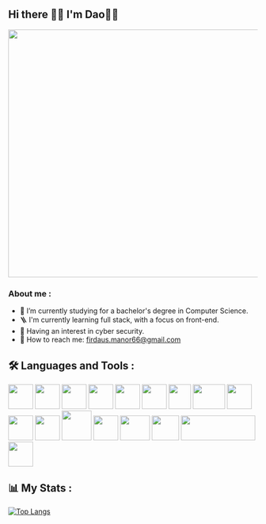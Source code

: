 ## Hi there 👋🏼 I'm Dao🌟👀

<!-- <img src="https://user-images.githubusercontent.com/122346708/213785967-988405b6-03d0-4301-83f1-b97452ad7041.gif"/> -->
<img src="https://user-images.githubusercontent.com/122346708/215160671-e14dcc0f-1c50-45c0-a997-5d267c41eda8.gif" width="800" height="500"/>


### About me :

- 🍨 I’m currently studying for a bachelor's degree in Computer Science.
- 🪜 I'm currently learning full stack, with a focus on front-end.
- 🔐 Having an interest in cyber security.
- 📧 How to reach me: firdaus.manor66@gmail.com


## 🛠️ Languages and Tools :

<img src="https://user-images.githubusercontent.com/122346708/213784388-d6be1c02-583a-4049-8864-f33e3dfa8ec2.png" width="50" height="50"/> <img src="https://user-images.githubusercontent.com/122346708/213784307-038523f1-8fcc-47e2-8d16-b9c14d0a3eb9.png" width="50" height="50"/> <img src="https://user-images.githubusercontent.com/122346708/213784476-69e75cf2-3d3c-4b84-8d0e-df5d58c70a8f.png" width="50" height="50"/> <img src="https://user-images.githubusercontent.com/122346708/213784491-ef7580fc-f0f6-469c-b4b2-5683c88576d0.png" width="50" height="50"/> <img src="https://user-images.githubusercontent.com/122346708/213784525-b9469971-571e-40e4-a322-7b9db9e61732.png" width="50" height="50"/> <img src="https://user-images.githubusercontent.com/122346708/213784543-18f1574e-7244-4272-a0bc-19d090fc894e.png" width="50" height="50"/> <img src="https://user-images.githubusercontent.com/122346708/213789129-fdcbf84a-9a12-41e7-b78a-534aee5b8f1b.png" width="45" height="50"/> <img src="https://user-images.githubusercontent.com/122346708/213789161-b2e595e4-776e-4acf-a2e1-c169b5d67df1.png" width="65" height="50"/> <img src="https://user-images.githubusercontent.com/122346708/213788773-2bd59be8-375f-4844-8c89-b938ded67aea.png" width="50" height="50"/> <img src="https://user-images.githubusercontent.com/122346708/213848332-13257b80-4af8-4d59-a611-d4d38a113d6a.png" width="50" height="50"/> <img src="https://user-images.githubusercontent.com/122346708/226968897-f28f4df5-9a6b-46e5-aec1-f769af31ffd6.png" width="50" height="50"/> <img src="https://user-images.githubusercontent.com/122346708/227735301-2cdf325b-a10e-44e5-8c38-dfa85f46ff79.png" width="60" height="60"/> <img src="https://user-images.githubusercontent.com/122346708/227735444-daa3b1a7-717e-4bee-a7af-00a8e7202427.png" width="50" height="50"/> <img src="https://user-images.githubusercontent.com/122346708/232068430-9cc081bc-0cc6-4541-80a8-4fec545d2400.png" width="60" height="50"/> <img src="https://user-images.githubusercontent.com/122346708/232068472-d2b446c3-df6e-458c-b923-f69ce84feb0e.png" width="55" height="50"/> <img src="https://user-images.githubusercontent.com/122346708/232069138-2d218149-6f57-4079-ab5e-1001e8bb4bbd.png" width="150" height="50"/> <img src="https://user-images.githubusercontent.com/122346708/232068576-8477b072-6090-4866-9199-e6fc43e48058.png" width="50" height="50"/>


## 📊 My Stats :
[![Top Langs](https://github-readme-stats.vercel.app/api/top-langs/?username=FirdausManor&langs_count=6&layout=compact)](https://github.com/FirdausManor/github-readme-stats)
